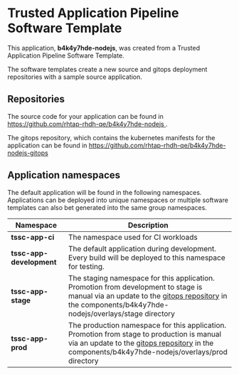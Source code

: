 # Trusted Application Pipeline Software Template

This application, **b4k4y7hde-nodejs**, was created from a Trusted Application Pipeline Software Template.

The software templates create a new source and gitops deployment repositories with a sample source application. 

## Repositories

The source code for your application can be found in [https://github.com/rhtap-rhdh-qe/b4k4y7hde-nodejs ](https://github.com/rhtap-rhdh-qe/b4k4y7hde-nodejs ).
 
The gitops repository, which contains the kubernetes manifests for the application can be found in 
[https://github.com/rhtap-rhdh-qe/b4k4y7hde-nodejs-gitops ](https://github.com/rhtap-rhdh-qe/b4k4y7hde-nodejs-gitops ) 

## Application namespaces 

The default application will be found in the following namespaces. Applications can be deployed into unique namespaces or multiple software templates can also bet generated into the same group namespaces.  

|  Namespace   |  Description   |  
| -------- | -------- |
| **tssc-app-ci** | The namespace used for CI workloads |
| **tssc-app-development** | The default application during development. Every build will be deployed to this namespace for testing. |
| **tssc-app-stage** | The staging namespace for this application. Promotion from development to stage is manual via an update to the [gitops repository](https://github.com/rhtap-rhdh-qe/b4k4y7hde-nodejs-gitops ) in the components/b4k4y7hde-nodejs/overlays/stage directory |
| **tssc-app-prod** | The production namespace for this application. Promotion from stage to production is manual via an update to the [gitops repository](https://github.com/rhtap-rhdh-qe/b4k4y7hde-nodejs-gitops ) in the components/b4k4y7hde-nodejs/overlays/prod directory |